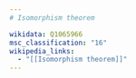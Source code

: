 ```yaml
---
# Isomorphism theorem

wikidata: Q1065966
msc_classification: "16"
wikipedia_links:
  - "[[Isomorphism theorem]]"
---
```

